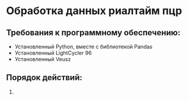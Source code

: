# Обработка данных риалтайм пцр
## Требования к программному обеспечению:
- Установленный Python, вместе с библиотекой Pandas
- Установленный LightCycler 96
- Установленный Veusz
## Порядок действий:
1) 